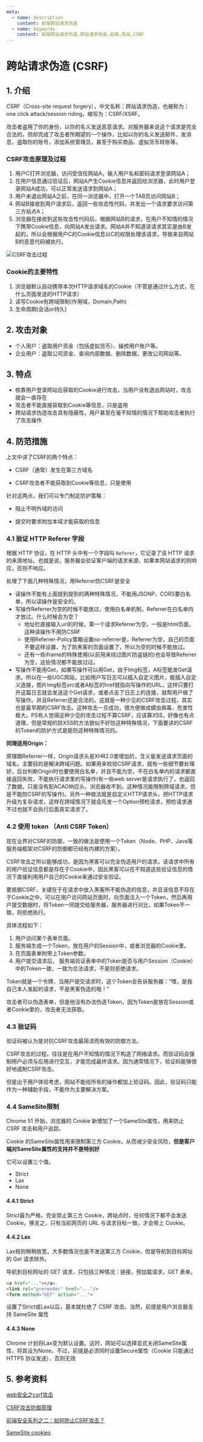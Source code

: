 ```yaml
---
meta:
  - name: description
    content: 前端跨站请求伪造
  - name: keywords
    content: 前端跨站请求伪造,跨站请求伪造,前端,攻击,CSRF
---
```

# 跨站请求伪造 (CSRF)

## 1. 介绍

CSRF（Cross-site request forgery），中文名称：跨站请求伪造，也被称为：one click attack/session riding，缩写为：CSRF/XSRF。

攻击者盗用了你的身份，以你的名义发送恶意请求。对服务器来说这个请求是完全合法的，但却完成了攻击者所期望的一个操作，比如以你的名义发送邮件、发消息，盗取你的账号，添加系统管理员，甚至于购买商品、虚拟货币转账等。

### CSRF攻击原理及过程

1. 用户C打开浏览器，访问受信任网站A，输入用户名和密码请求登录网站A；
2. 在用户信息通过验证后，网站A产生Cookie信息并返回给浏览器，此时用户登录网站A成功，可以正常发送请求到网站A；
3. 用户未退出网站A之前，在同一浏览器中，打开一个TAB页访问网站B；
4. 网站B接收到用户请求后，返回一些攻击性代码，并发出一个请求要求访问第三方站点A；
5. 浏览器在接收到这些攻击性代码后，根据网站B的请求，在用户不知情的情况下携带Cookie信息，向网站A发出请求。网站A并不知道该请求其实是由B发起的，所以会根据用户C的Cookie信息以C的权限处理该请求，导致来自网站B的恶意代码被执行。

![CSRF攻击过程](/img/CSRF攻击过程.png)

### Cookie的主要特性

1. 浏览器默认自动携带本次HTTP请求域名的Cookie（不管是通过什么方式，在什么页面发送的HTTP请求）
2. 读写Cookie有跨域限制(作用域，Domain,Path)
3. 生命周期(会话or持久)

## 2. 攻击对象

- 个人用户：盗取用户资金（包括虚拟货币）、操控用户账户等。
- 企业用户：盗取公司资金、查询内部数据、删除数据、更改公司网站等。

## 3. 特点

- 依靠用户登录网站后获取的Cookie进行攻击，当用户没有退出网站时，攻击就会一直存在
- 攻击者不能直接获取到Cookie等信息，只是盗用
- 跨站请求伪造攻击具有隐蔽性，用户甚至在毫不知情的情况下帮助攻击者执行了攻击操作

## 4. 防范措施

上文中讲了CSRF的两个特点：

+ CSRF（通常）发生在第三方域名

+ CSRF攻击者不能获取到Cookie等信息，只是使用

针对这两点，我们可以专门制定防护策略：

+ 阻止不明外域的访问

+ 提交时要求附加本域才能获取的信息

### 4.1 验证 HTTP Referer 字段

根据 HTTP 协议，在 HTTP 头中有一个字段叫 `Referer`，它记录了该 HTTP 请求的来源地址。也就是说，服务器会验证客户端的请求来源，如果本网站请求的则响应，否则不响应。

处理了下面几种特殊情况，用Referrer防CSRF是安全

+ 读操作不能有上面提到提到的两种特殊情况，不能用JSONP，CORS要白名单，所以读操作是安全的。
+ 写操作Referrer为空的时候不能放过，使用白名单机制，Referrer在白名单内才放过。什么时候会为空？
  + 地址栏直接输入url的时候，第一个请求Referrer为空，一般是html页面，这种读操作不用防CSRF
  + 使用Referrer-Policy策略设置no-referrer是，Referrer为空，自己的页面不要这样设置，为了防黑客的页面设置了，所以为空的时候不能放过。
  + 还有一些iframe的特殊使用(以前用来绕过图片防盗链的)也会导致Referrer为空，这些情况都不能放过过。
+ 写操作不能用Get，如果写操作可以用Get，由于Img标签，A标签能发Get请求。所以在一些UGC网站，比如用户写日志可以插入自定义图片，能插入自定义连接，图片img标签src或者A标签的href就指向写操作的URL，这样只要打开这篇日志就会发送这个Get请求，或者点击了日志上的连接，就帮用户做了写操作。并且Referrer还是合法的。这就是一种少见的CSRF攻击过程，其实也是最早期的CSRF攻击。这种攻击一旦成功，很方便做成蠕虫病毒，危害性极大。PS有人觉得这种少见的攻击过程不算CSRF，应该算XSS，好像也有点道理，但是常规的防XSS的方法貌似不好防这种特殊情况，下面要讲的CSRF的Token的防护方式是能防这种特殊情况的。

**同理适用Origin：**

原理跟Referrer一样，Origin请求头是XHR2.0里增加的，含义是发送请求页面的域名，主要目的是解决跨域问题。如果用来校验CSRF请求，就有一些细节要处理好，后台判断Origin时也要使用白名单，并且不能为空，不在白名单内的请求都直接返回失败，不能执行请求里的写操作(有一些web server是请求执行了，也返回了数据，只是没有配ACAO响应头，浏览器收不到，这种情况能限制跨域请求，但是不能防CSRF的写操作)。另外一种做法就是自定义HTTP请求头，把HTTP请求升级为复杂请求，这样在跨域情况下就会先发一个Option预检请求，预检请求通不过也就不会执行后面真实请求了。

### 4.2 使用 token （Anti CSRF Token）

现在业界对CSRF的防御，一致的做法是使用一个Token（Node、PHP、Java等服务端框架对CSRF的防御都已经有内建的方案）。

CSRF攻击之所以能够成功，是因为黑客可以完全伪造用户的请求，该请求中所有的用户验证信息都是存在于Cookie中，因此黑客可以在不知道这些验证信息的情况下直接利用用户自己的Cookie来通过安全验证。

要抵御CSRF，关键在于在请求中放入黑客所不能伪造的信息，并且该信息不存在于Cookie之中。可以在用户访问网站页面时，向页面注入一个Token，然后再用户提交数据时，将Token一同提交给服务器，服务器进行对比，如果Token不一致，则拒绝执行。

具体流程如下：

1. 用户访问某个表单页面。
2. 服务端生成一个Token，放在用户的Session中，或者浏览器的Cookie里。
3. 在页面表单附带上Token参数。
4. 用户提交请求后， 服务端验证表单中的Token是否与用户Session（Cookie）中的Token一致，一致为合法请求，不是则拒绝请求。

Token就是一个令牌，当用户提交请求时，这个Token会告诉服务器：“嘿，是我自己本人发起的请求，不是黑客伪造的哦！”

攻击者可以伪造表单，但是他没有办法伪造Token，因为Token是放在Session或者Cookie里的，攻击者无法获取。

### 4.3 验证码

验证码被认为是对抗CSRF攻击最简洁而有效的防御方法。

CSRF攻击的过程，往往是在用户不知情的情况下构造了网络请求。而验证码会强制用户必须与应用进行交互，才能完成最终请求。因为通常情况下，验证码能够很好地遏制CSRF攻击。

但是出于用户体验考虑，网站不能给所有的操作都加上验证码。因此，验证码只能作为一种辅助手段，不能作为主要解决方案。

### 4.4 SameSite限制

Chrome 51 开始，浏览器的 Cookie 新增加了一个SameSite属性，用来防止 CSRF 攻击和用户追踪。

Cookie 的SameSite属性用来限制第三方 Cookie，从而减少安全风险，**但是客户端对SameSite属性的支持并不是特别好**

它可以设置三个值。

+ Strict
+ Lax
+ None

#### 4.4.1 Strict

Strict最为严格，完全禁止第三方 Cookie，跨站点时，任何情况下都不会发送 Cookie。换言之，只有当前网页的 URL 与请求目标一致，才会带上 Cookie。

#### 4.4.2 Lax

Lax规则稍稍放宽，大多数情况也是不发送第三方 Cookie，但是导航到目标网址的 Get 请求除外。

导航到目标网址的 GET 请求，只包括三种情况：链接，预加载请求，GET 表单。

```html
<a href="..."></a>
<link rel="prerender" href="..."/>
<form method="GET" action="...">
```

设置了Strict或Lax以后，基本就杜绝了 CSRF 攻击。当然，前提是用户浏览器支持 SameSite 属性

#### 4.4.3 None

Chrome 计划将Lax变为默认设置。这时，网站可以选择显式关闭SameSite属性，将其设为None。不过，前提是必须同时设置Secure属性（Cookie 只能通过 HTTPS 协议发送），否则无效

## 5. 参考资料

[web安全之csrf攻击](https://zhaosaisai.com/blog/2018/web%E5%AE%89%E5%85%A8%E4%B9%8Bcsrf%E6%94%BB%E5%87%BB.html)

[CSRF攻击防御原理](https://www.freebuf.com/articles/web/224446.html)

[前端安全系列之二：如何防止CSRF攻击？](https://juejin.im/post/5bc009996fb9a05d0a055192)

[SameSite cookies](https://developer.mozilla.org/zh-CN/docs/Web/HTTP/Headers/Set-Cookie/SameSite)
